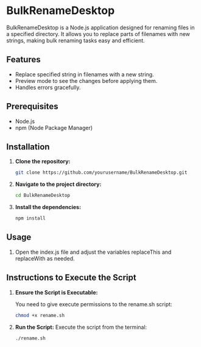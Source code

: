 # BulkRenameDesktop

BulkRenameDesktop is a Node.js application designed for renaming files in a specified directory. It allows you to replace parts of filenames with new strings, making bulk renaming tasks easy and efficient.

## Features

- Replace specified string in filenames with a new string.
- Preview mode to see the changes before applying them.
- Handles errors gracefully.

## Prerequisites

- Node.js
- npm (Node Package Manager)

## Installation

1. **Clone the repository:**
   ```bash
   git clone https://github.com/yourusername/BulkRenameDesktop.git
2. **Navigate to the project directory:**
   ```bash
   cd BulkRenameDesktop
3. **Install the dependencies:**
   ```bash
   npm install
## Usage
1. Open the index.js file and adjust the variables replaceThis and replaceWith as needed.

## Instructions to Execute the Script
1. **Ensure the Script is Executable:**

   You need to give execute permissions to the rename.sh script:
   ```bash
   chmod +x rename.sh
2. **Run the Script:**
Execute the script from the terminal:
   ```bash
   ./rename.sh
